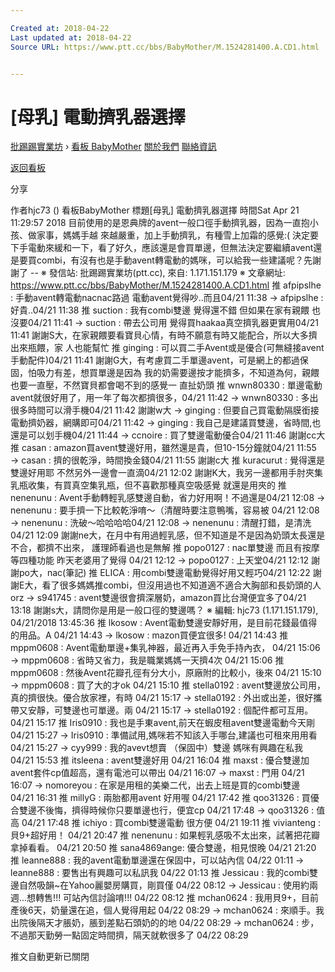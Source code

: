 ```yaml
---

Created at: 2018-04-22
Last updated at: 2018-04-22
Source URL: https://www.ptt.cc/bbs/BabyMother/M.1524281400.A.CD1.html


---
```


# [母乳] 電動擠乳器選擇


[批踢踢實業坊](https://www.ptt.cc/) › [看板 BabyMother](https://www.ptt.cc/bbs/BabyMother/index.html) [關於我們](https://www.ptt.cc/about.html) [聯絡資訊](https://www.ptt.cc/contact.html)

[返回看板](https://www.ptt.cc/bbs/BabyMother/index.html)

分享

作者hjc73 ()
看板BabyMother
標題\[母乳\] 電動擠乳器選擇
時間Sat Apr 21 11:29:57 2018
目前使用的是恩典牌的avent一般口徑手動擠乳器，因為一直抱小孩、做家事，媽媽手越 來越嚴重，加上手動擠乳，有種雪上加霜的感覺:( 決定要下手電動來緩和一下，看了好久，應該還是會買單邊，但無法決定要繼續avent還 是要買combi，有沒有也是手動avent轉電動的媽咪，可以給我一些建議呢？先謝謝了 -- ※ 發信站: 批踢踢實業坊(ptt.cc), 來自: 1.171.151.179 ※ 文章網址: <https://www.ptt.cc/bbs/BabyMother/M.1524281400.A.CD1.html>
推 afpipslhe : 手動avent轉電動nacnac路過 電動avent覺得吵..而且04/21 11:38
→ afpipslhe : 好貴..04/21 11:38
推 suction : 我有combi雙邊 覺得還不錯 但如果在家有親餵 也沒要04/21 11:41
→ suction : 帶去公司用 覺得買haakaa真空擠乳器更實用04/21 11:41
謝謝S大，在家親餵要看寶貝心情，有時不願意有時又能配合，所以大多擠出來瓶餵，家 人也能幫忙
推 ginging : 可以買二手Avent或是優合(可無縫接avent手動配件)04/21 11:41
謝謝G大，有考慮買二手單邊avent，可是網上的都過保固，怕吸力有差，想買單邊是因為 我的奶需要邊按才能擠多，不知道為何，親餵也要一直壓，不然寶貝都會喝不到的感覺一 直扯奶頭
推 wnwn80330 : 單邊電動avent就很好用了，用一年了每次都擠很多，04/21 11:42
→ wnwn80330 : 多出很多時間可以滑手機04/21 11:42
謝謝w大
→ ginging : 但要自己買電動隔膜銜接電動擠奶器，網購即可04/21 11:42
→ ginging : 我自己是建議買雙邊，省時間,也還是可以划手機04/21 11:44
→ ccnoire : 買了雙邊電動優合04/21 11:46
謝謝cc大
推 casan : amazon買avent雙邊好用，雖然還是貴，但10-15分鐘就04/21 11:55
→ casan : 擠的很乾淨，時間換金錢04/21 11:55
謝謝c大
推 kuracurut : 覺得還是雙邊好用耶 不然另外一邊會一直滴04/21 12:02
謝謝K大，我另一邊都用手肘夾集乳瓶收集，有買真空集乳瓶，但不喜歡那種真空吸感覺 就還是用夾的
推 nenenunu : Avent手動轉輕乳感雙邊自動，省力好用啊！不過還是04/21 12:08
→ nenenunu : 要手擠一下比較乾淨唷～（清醒時要注意鴨嘴，容易被 04/21 12:08
→ nenenunu : 洗破～哈哈哈哈04/21 12:08
→ nenenunu : 清醒打錯，是清洗 04/21 12:09
謝謝ne大，在月中有用過輕乳感，但不知道是不是因為奶頭太長還是不合，都擠不出來， 護理師看過也是無解
推 popo0127 : nac單雙邊 而且有按摩等四種功能 昨天老婆用了覺得 04/21 12:12
→ popo0127 : 上天堂04/21 12:12
謝謝po大，nac(筆記)
推 ELICA : 用combi雙邊電動覺得好用又輕巧04/21 12:22
謝謝E大，看了很多媽媽推combi，但沒用過也不知道適不適合大胸部和長奶頭的人orz
→ s941745 : avent雙邊很會擠深層奶，amazon買比台灣便宜多了04/21 13:18
謝謝s大，請問你是用是一般口徑的雙邊嗎？ ※ 編輯: hjc73 (1.171.151.179), 04/21/2018 13:45:36
推 lkosow : Avent電動雙邊安靜好用，是目前花錢最值得的用品。A 04/21 14:43
→ lkosow : mazon買便宜很多! 04/21 14:43
推 mppm0608 : Avent電動單邊+集乳神器，最近再入手免手持內衣， 04/21 15:06
→ mppm0608 : 省時又省力，我是職業媽媽一天擠4次 04/21 15:06
推 mppm0608 : 然後Avent花瓣孔徑有分大小，原廠附的比較小，後來 04/21 15:10
→ mppm0608 : 買了大的才ok 04/21 15:10
推 stella0192 : avent雙邊放公司用，真的擠很快。優合放家裡，有時 04/21 15:17
→ stella0192 : 外出或出差，很好攜帶又安靜，可雙邊也可單邊。兩 04/21 15:17
→ stella0192 : 個配件都可互用。 04/21 15:17
推 Iris0910 : 我也是手東avent,前天在蝦皮租avent雙邊電動今天剛 04/21 15:27
→ Iris0910 : 準備試用,媽咪若不知該入手哪台,建議也可租來用用看 04/21 15:27
→ cyy999 : 我的avevt想賣 （保固中）雙邊 媽咪有興趣在私我 04/21 15:53
推 itsleena : avent雙邊好用 04/21 16:04
推 maxst : 優合雙邊加 avent套件cp值超高，還有電池可以帶出 04/21 16:07
→ maxst : 門用 04/21 16:07
→ nomoreyou : 在家是用租的美樂二代，出去上班是買的combi雙邊 04/21 16:31
推 millyG : 兩胎都用avent 好用喔 04/21 17:42
推 qoo31326 : 買優合雙邊不後悔，擠得時候你只要單邊也行，便宜cp 04/21 17:48
→ qoo31326 : 值高 04/21 17:48
推 ichiyo : 買combi雙邊電動 很方便 04/21 19:11
推 vivianteng : 貝9+超好用！ 04/21 20:47
推 nenenunu : 如果輕乳感吸不太出來，試著把花瓣拿掉看看。 04/21 20:50
推 sana4869ange: 優合雙邊，相見恨晚 04/21 21:20
推 leanne888 : 我的avent電動單邊還在保固中，可以站內信 04/22 01:11
→ leanne888 : 要售出有興趣可以私訊我 04/22 01:13
推 Jessicau : 我的combi雙邊自然吸韻~在Yahoo麗嬰房購買，剛買僅 04/22 08:12
→ Jessicau : 使用約兩週...想轉售!!! 可站內信討論唷!!! 04/22 08:12
推 mchan0624 : 我用貝9+，目前產後6天，奶量還在追，個人覺得用起 04/22 08:29
→ mchan0624 : 來順手。我出院後隔天才脹奶，脹到差點石頭奶的的地 04/22 08:29
→ mchan0624 : 步，不過那天勤勞一點固定時間擠，隔天就軟很多了 04/22 08:29

推文自動更新已關閉

